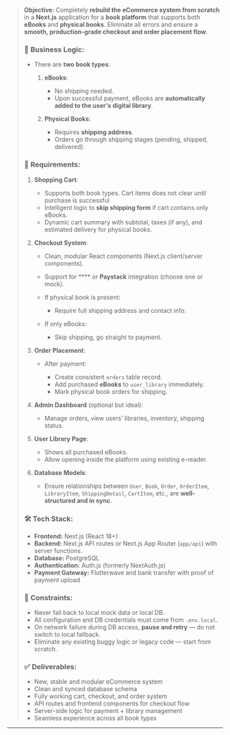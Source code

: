
> **Objective:**
> Completely **rebuild the eCommerce system from scratch** in a **Next.js** application for a **book platform** that supports both **eBooks** and **physical books**. Eliminate all errors and ensure a **smooth, production-grade checkout and order placement flow**.
>
> ### 🧠 Business Logic:
>
> * There are **two book types**:
>
>   1. **eBooks**:
>
>      * No shipping needed.
>      * Upon successful payment, eBooks are **automatically added to the user's digital library**.
>   2. **Physical Books**:
>
>      * Requires **shipping address**.
>      * Orders go through shipping stages (pending, shipped, delivered).
>
> ### 🧩 Requirements:
>
> 1. **Shopping Cart**:
>
>    * Supports both book types. Cart items does not clear until purchase is successful
>    * Intelligent logic to **skip shipping form** if cart contains only eBooks.
>    * Dynamic cart summary with subtotal, taxes (if any), and estimated delivery for physical books.	
> 2. **Checkout System**:
>
>    * Clean, modular React components (Next.js client/server components).
>    * Support for **** or **Paystack** integration (choose one or mock).
>    * If physical book is present:
>
>      * Require full shipping address and contact info.
>    * If only eBooks:
>
>      * Skip shipping, go straight to payment.
> 3. **Order Placement**:
>
>    * After payment:
>
>      * Create consistent `orders` table record.
>      * Add purchased **eBooks** to `user_library` immediately.
>      * Mark physical book orders for shipping.
> 4. **Admin Dashboard** (optional but ideal):
>
>    * Manage orders, view users’ libraries, inventory, shipping status.
> 5. **User Library Page**:
>
>    * Shows all purchased eBooks.
>    * Allow opening inside the platform using existing e-reader.
> 6. **Database Models**:
>    * Ensure relationships between `User`, `Book`, `Order`, `OrderItem`, `LibraryItem`, `ShippingDetail`, `CartItem`, etc., are **well-structured and in sync**.
>
> ### 🛠️ Tech Stack:
>
> * **Frontend:** Next.js (React 18+)
> * **Backend:** Next.js API routes or Next.js App Router (`app/api`) with server functions.
> * **Database:** PostgreSQL
> * **Authentication:** Auth.js (formerly NextAuth.js) 
> * **Payment Gateway:** Flutterwave  and bank transfer with proof of payment upload
>
> ### 🚫 Constraints:
>
> * Never fall back to local mock data or local DB.
> * All configuration and DB credentials must come from `.env.local`.
> * On network failure during DB access, **pause and retry** — do not switch to local fallback.
> * Eliminate any existing buggy logic or legacy code — start from scratch.
>
> ### ✅ Deliverables:
>
> * New, stable and modular eCommerce system
> * Clean and synced database schema
> * Fully working cart, checkout, and order system
> * API routes and frontend components for checkout flow
> * Server-side logic for payment + library management
> * Seamless experience across all book types

---

